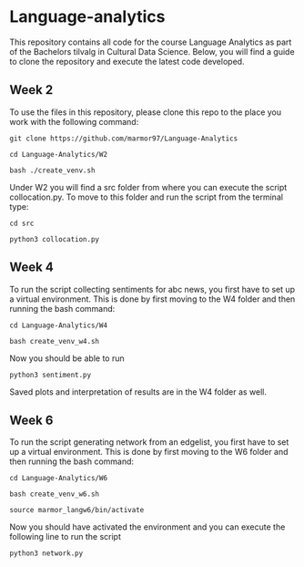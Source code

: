 # Language-analytics
This repository contains all code for the course Language Analytics as part of the Bachelors tilvalg in Cultural Data Science.
Below, you will find a guide to clone the repository and execute the latest code developed.


## Week 2
To use the files in this repository, please clone this repo to the place you work with the following command:

``git clone https://github.com/marmor97/Language-Analytics``

``cd Language-Analytics/W2``

``bash ./create_venv.sh``


Under W2 you will find a src folder from where you can execute the script collocation.py. To move to this folder and run the script from the terminal type:

``cd src``

``python3 collocation.py``

## Week 4
To run the script collecting sentiments for abc news, you first have to set up a virtual environment. This is done by first moving to the W4 folder and then running the bash command:


``cd Language-Analytics/W4``

``bash create_venv_w4.sh``

Now you should be able to run

``python3 sentiment.py``

Saved plots and interpretation of results are in the W4 folder as well.

## Week 6
To run the script generating network from an edgelist, you first have to set up a virtual environment. This is done by first moving to the W6 folder and then running the bash command:

``cd Language-Analytics/W6``

``bash create_venv_w6.sh``

``source marmor_langw6/bin/activate``

Now you should have activated the environment and you can execute the following line to run the script

``python3 network.py``


